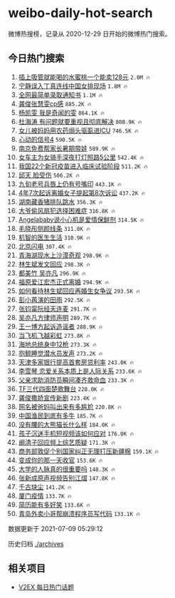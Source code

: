 # weibo-daily-hot-search

微博热搜榜，记录从 2020-12-29 日开始的微博热门搜索。

## 今日热门搜索

<!-- BEGIN -->

1. [插上吸管就能喝的水蜜桃一个能卖128元](https://s.weibo.com/weibo?q=%23%E6%8F%92%E4%B8%8A%E5%90%B8%E7%AE%A1%E5%B0%B1%E8%83%BD%E5%96%9D%E7%9A%84%E6%B0%B4%E8%9C%9C%E6%A1%83%E4%B8%80%E4%B8%AA%E8%83%BD%E5%8D%96128%E5%85%83%23&Refer=top) `2.0M 🔥`
1. [宁静误入丁真连线中国女排现场](https://s.weibo.com/weibo?q=%23%E5%AE%81%E9%9D%99%E8%AF%AF%E5%85%A5%E4%B8%81%E7%9C%9F%E8%BF%9E%E7%BA%BF%E4%B8%AD%E5%9B%BD%E5%A5%B3%E6%8E%92%E7%8E%B0%E5%9C%BA%23&Refer=top) `1.8M 🔥`
1. [全网最简单录取通知书](https://s.weibo.com/weibo?q=%23%E5%85%A8%E7%BD%91%E6%9C%80%E7%AE%80%E5%8D%95%E5%BD%95%E5%8F%96%E9%80%9A%E7%9F%A5%E4%B9%A6%23&Refer=top) `1.1M 🔥`
1. [龚俊张慧雯cp感](https://s.weibo.com/weibo?q=%23%E9%BE%9A%E4%BF%8A%E5%BC%A0%E6%85%A7%E9%9B%AFcp%E6%84%9F%23&Refer=top) `885.2K 🔥`
1. [杨凯雯 我是奇闻的雯](https://s.weibo.com/weibo?q=%E6%9D%A8%E5%87%AF%E9%9B%AF%20%E6%88%91%E6%98%AF%E5%A5%87%E9%97%BB%E7%9A%84%E9%9B%AF&Refer=top) `864.1K 🔥`
1. [杜海涛 有问题就要重视且彻底解决](https://s.weibo.com/weibo?q=%E6%9D%9C%E6%B5%B7%E6%B6%9B%20%E6%9C%89%E9%97%AE%E9%A2%98%E5%B0%B1%E8%A6%81%E9%87%8D%E8%A7%86%E4%B8%94%E5%BD%BB%E5%BA%95%E8%A7%A3%E5%86%B3&Refer=top) `808.9K 🔥`
1. [女儿被妈妈用农药焗头驱虱进ICU](https://s.weibo.com/weibo?q=%23%E5%A5%B3%E5%84%BF%E8%A2%AB%E5%A6%88%E5%A6%88%E7%94%A8%E5%86%9C%E8%8D%AF%E7%84%97%E5%A4%B4%E9%A9%B1%E8%99%B1%E8%BF%9BICU%23&Refer=top) `746.5K 🔥`
1. [心动的信号4](https://s.weibo.com/weibo?q=%23%E5%BF%83%E5%8A%A8%E7%9A%84%E4%BF%A1%E5%8F%B74%23&Refer=top) `590.5K 🔥`
1. [南京免费帮家长暑期带娃](https://s.weibo.com/weibo?q=%23%E5%8D%97%E4%BA%AC%E5%85%8D%E8%B4%B9%E5%B8%AE%E5%AE%B6%E9%95%BF%E6%9A%91%E6%9C%9F%E5%B8%A6%E5%A8%83%23&Refer=top) `589.9K 🔥`
1. [女车主为女骑手深夜打灯照路5公里](https://s.weibo.com/weibo?q=%23%E5%A5%B3%E8%BD%A6%E4%B8%BB%E4%B8%BA%E5%A5%B3%E9%AA%91%E6%89%8B%E6%B7%B1%E5%A4%9C%E6%89%93%E7%81%AF%E7%85%A7%E8%B7%AF5%E5%85%AC%E9%87%8C%23&Refer=top) `542.4K 🔥`
1. [我国22个新冠疫苗进入临床试验阶段](https://s.weibo.com/weibo?q=%23%E6%88%91%E5%9B%BD22%E4%B8%AA%E6%96%B0%E5%86%A0%E7%96%AB%E8%8B%97%E8%BF%9B%E5%85%A5%E4%B8%B4%E5%BA%8A%E8%AF%95%E9%AA%8C%E9%98%B6%E6%AE%B5%23&Refer=top) `511.2K 🔥`
1. [邱天 脸受伤](https://s.weibo.com/weibo?q=%E9%82%B1%E5%A4%A9%20%E8%84%B8%E5%8F%97%E4%BC%A4&Refer=top) `506.2K 🔥`
1. [九旬老号兵唇上仍有号嘴印](https://s.weibo.com/weibo?q=%23%E4%B9%9D%E6%97%AC%E8%80%81%E5%8F%B7%E5%85%B5%E5%94%87%E4%B8%8A%E4%BB%8D%E6%9C%89%E5%8F%B7%E5%98%B4%E5%8D%B0%23&Refer=top) `443.1K 🔥`
1. [4年7次起诉离婚女子提起第8次诉讼](https://s.weibo.com/weibo?q=%234%E5%B9%B47%E6%AC%A1%E8%B5%B7%E8%AF%89%E7%A6%BB%E5%A9%9A%E5%A5%B3%E5%AD%90%E6%8F%90%E8%B5%B7%E7%AC%AC8%E6%AC%A1%E8%AF%89%E8%AE%BC%23&Refer=top) `437.2K 🔥`
1. [湖南藏香猪排队跳水](https://s.weibo.com/weibo?q=%23%E6%B9%96%E5%8D%97%E8%97%8F%E9%A6%99%E7%8C%AA%E6%8E%92%E9%98%9F%E8%B7%B3%E6%B0%B4%23&Refer=top) `356.3K 🔥`
1. [大爷偷风扇犯选择困难症](https://s.weibo.com/weibo?q=%23%E5%A4%A7%E7%88%B7%E5%81%B7%E9%A3%8E%E6%89%87%E7%8A%AF%E9%80%89%E6%8B%A9%E5%9B%B0%E9%9A%BE%E7%97%87%23&Refer=top) `316.8K 🔥`
1. [Angelababy说小心机是爱情保鲜剂](https://s.weibo.com/weibo?q=%23Angelababy%E8%AF%B4%E5%B0%8F%E5%BF%83%E6%9C%BA%E6%98%AF%E7%88%B1%E6%83%85%E4%BF%9D%E9%B2%9C%E5%89%82%23&Refer=top) `314.5K 🔥`
1. [毛晓彤侧颜线条](https://s.weibo.com/weibo?q=%23%E6%AF%9B%E6%99%93%E5%BD%A4%E4%BE%A7%E9%A2%9C%E7%BA%BF%E6%9D%A1%23&Refer=top) `311.0K 🔥`
1. [机智的医生生活](https://s.weibo.com/weibo?q=%E6%9C%BA%E6%99%BA%E7%9A%84%E5%8C%BB%E7%94%9F%E7%94%9F%E6%B4%BB&Refer=top) `310.9K 🔥`
1. [北京闪电](https://s.weibo.com/weibo?q=%E5%8C%97%E4%BA%AC%E9%97%AA%E7%94%B5&Refer=top) `307.4K 🔥`
1. [青海湖现水上沙漠奇观](https://s.weibo.com/weibo?q=%23%E9%9D%92%E6%B5%B7%E6%B9%96%E7%8E%B0%E6%B0%B4%E4%B8%8A%E6%B2%99%E6%BC%A0%E5%A5%87%E8%A7%82%23&Refer=top) `298.9K 🔥`
1. [林生斌发文回应](https://s.weibo.com/weibo?q=%23%E6%9E%97%E7%94%9F%E6%96%8C%E5%8F%91%E6%96%87%E5%9B%9E%E5%BA%94%23&Refer=top) `298.3K 🔥`
1. [都美竹 吴亦凡](https://s.weibo.com/weibo?q=%E9%83%BD%E7%BE%8E%E7%AB%B9%20%E5%90%B4%E4%BA%A6%E5%87%A1&Refer=top) `296.9K 🔥`
1. [福原爱江宏杰正式离婚](https://s.weibo.com/weibo?q=%23%E7%A6%8F%E5%8E%9F%E7%88%B1%E6%B1%9F%E5%AE%8F%E6%9D%B0%E6%AD%A3%E5%BC%8F%E7%A6%BB%E5%A9%9A%23&Refer=top) `294.9K 🔥`
1. [如何看待林生斌回应再婚生女争议](https://s.weibo.com/weibo?q=%23%E5%A6%82%E4%BD%95%E7%9C%8B%E5%BE%85%E6%9E%97%E7%94%9F%E6%96%8C%E5%9B%9E%E5%BA%94%E5%86%8D%E5%A9%9A%E7%94%9F%E5%A5%B3%E4%BA%89%E8%AE%AE%23&Refer=top) `293.5K 🔥`
1. [彭小苒演的田雨](https://s.weibo.com/weibo?q=%23%E5%BD%AD%E5%B0%8F%E8%8B%92%E6%BC%94%E7%9A%84%E7%94%B0%E9%9B%A8%23&Refer=top) `292.5K 🔥`
1. [张钧甯阮经天连麦](https://s.weibo.com/weibo?q=%23%E5%BC%A0%E9%92%A7%E7%94%AF%E9%98%AE%E7%BB%8F%E5%A4%A9%E8%BF%9E%E9%BA%A6%23&Refer=top) `291.7K 🔥`
1. [吴亦凡方律师声明](https://s.weibo.com/weibo?q=%23%E5%90%B4%E4%BA%A6%E5%87%A1%E6%96%B9%E5%BE%8B%E5%B8%88%E5%A3%B0%E6%98%8E%23&Refer=top) `289.7K 🔥`
1. [王一博方起诉造谣者](https://s.weibo.com/weibo?q=%23%E7%8E%8B%E4%B8%80%E5%8D%9A%E6%96%B9%E8%B5%B7%E8%AF%89%E9%80%A0%E8%B0%A3%E8%80%85%23&Refer=top) `288.9K 🔥`
1. [当飞机飞越彩虹](https://s.weibo.com/weibo?q=%23%E5%BD%93%E9%A3%9E%E6%9C%BA%E9%A3%9E%E8%B6%8A%E5%BD%A9%E8%99%B9%23&Refer=top) `273.8K 🔥`
1. [海地总统身中12枪](https://s.weibo.com/weibo?q=%23%E6%B5%B7%E5%9C%B0%E6%80%BB%E7%BB%9F%E8%BA%AB%E4%B8%AD12%E6%9E%AA%23&Refer=top) `273.3K 🔥`
1. [抱鲸睡觉潜水员发声](https://s.weibo.com/weibo?q=%23%E6%8A%B1%E9%B2%B8%E7%9D%A1%E8%A7%89%E6%BD%9C%E6%B0%B4%E5%91%98%E5%8F%91%E5%A3%B0%23&Refer=top) `273.2K 🔥`
1. [天津多家银行提高首套房贷利率](https://s.weibo.com/weibo?q=%23%E5%A4%A9%E6%B4%A5%E5%A4%9A%E5%AE%B6%E9%93%B6%E8%A1%8C%E6%8F%90%E9%AB%98%E9%A6%96%E5%A5%97%E6%88%BF%E8%B4%B7%E5%88%A9%E7%8E%87%23&Refer=top) `243.0K 🔥`
1. [李雪琴 恋爱关系本质上是人际关系](https://s.weibo.com/weibo?q=%E6%9D%8E%E9%9B%AA%E7%90%B4%20%E6%81%8B%E7%88%B1%E5%85%B3%E7%B3%BB%E6%9C%AC%E8%B4%A8%E4%B8%8A%E6%98%AF%E4%BA%BA%E9%99%85%E5%85%B3%E7%B3%BB&Refer=top) `233.6K 🔥`
1. [父亲求助消防员瞬间凑齐救命血](https://s.weibo.com/weibo?q=%23%E7%88%B6%E4%BA%B2%E6%B1%82%E5%8A%A9%E6%B6%88%E9%98%B2%E5%91%98%E7%9E%AC%E9%97%B4%E5%87%91%E9%BD%90%E6%95%91%E5%91%BD%E8%A1%80%23&Refer=top) `233.3K 🔥`
1. [TF三代四面楚歌舞台](https://s.weibo.com/weibo?q=%23TF%E4%B8%89%E4%BB%A3%E5%9B%9B%E9%9D%A2%E6%A5%9A%E6%AD%8C%E8%88%9E%E5%8F%B0%23&Refer=top) `228.0K 🔥`
1. [龚俊撒娇宣传新剧](https://s.weibo.com/weibo?q=%23%E9%BE%9A%E4%BF%8A%E6%92%92%E5%A8%87%E5%AE%A3%E4%BC%A0%E6%96%B0%E5%89%A7%23&Refer=top) `223.4K 🔥`
1. [网名被爸妈叫出来有多尴尬](https://s.weibo.com/weibo?q=%23%E7%BD%91%E5%90%8D%E8%A2%AB%E7%88%B8%E5%A6%88%E5%8F%AB%E5%87%BA%E6%9D%A5%E6%9C%89%E5%A4%9A%E5%B0%B4%E5%B0%AC%23&Refer=top) `220.8K 🔥`
1. [中国渔民到底有多牛](https://s.weibo.com/weibo?q=%23%E4%B8%AD%E5%9B%BD%E6%B8%94%E6%B0%91%E5%88%B0%E5%BA%95%E6%9C%89%E5%A4%9A%E7%89%9B%23&Refer=top) `185.7K 🔥`
1. [没有腰的大熊猫长什么样](https://s.weibo.com/weibo?q=%23%E6%B2%A1%E6%9C%89%E8%85%B0%E7%9A%84%E5%A4%A7%E7%86%8A%E7%8C%AB%E9%95%BF%E4%BB%80%E4%B9%88%E6%A0%B7%23&Refer=top) `184.0K 🔥`
1. [孩子沉迷手机短视频该如何应对](https://s.weibo.com/weibo?q=%23%E5%AD%A9%E5%AD%90%E6%B2%89%E8%BF%B7%E6%89%8B%E6%9C%BA%E7%9F%AD%E8%A7%86%E9%A2%91%E8%AF%A5%E5%A6%82%E4%BD%95%E5%BA%94%E5%AF%B9%23&Refer=top) `176.0K 🔥`
1. [阚清子回应频上综艺质疑](https://s.weibo.com/weibo?q=%23%E9%98%9A%E6%B8%85%E5%AD%90%E5%9B%9E%E5%BA%94%E9%A2%91%E4%B8%8A%E7%BB%BC%E8%89%BA%E8%B4%A8%E7%96%91%23&Refer=top) `171.3K 🔥`
1. [商务部敦促个别国家纠正无理打压新疆棉](https://s.weibo.com/weibo?q=%23%E5%95%86%E5%8A%A1%E9%83%A8%E6%95%A6%E4%BF%83%E4%B8%AA%E5%88%AB%E5%9B%BD%E5%AE%B6%E7%BA%A0%E6%AD%A3%E6%97%A0%E7%90%86%E6%89%93%E5%8E%8B%E6%96%B0%E7%96%86%E6%A3%89%23&Refer=top) `159.1K 🔥`
1. [变成你的那一天收官](https://s.weibo.com/weibo?q=%23%E5%8F%98%E6%88%90%E4%BD%A0%E7%9A%84%E9%82%A3%E4%B8%80%E5%A4%A9%E6%94%B6%E5%AE%98%23&Refer=top) `153.6K 🔥`
1. [大学的人脉真的很重要吗](https://s.weibo.com/weibo?q=%23%E5%A4%A7%E5%AD%A6%E7%9A%84%E4%BA%BA%E8%84%89%E7%9C%9F%E7%9A%84%E5%BE%88%E9%87%8D%E8%A6%81%E5%90%97%23&Refer=top) `148.3K 🔥`
1. [张新成原声视频告别江熠](https://s.weibo.com/weibo?q=%23%E5%BC%A0%E6%96%B0%E6%88%90%E5%8E%9F%E5%A3%B0%E8%A7%86%E9%A2%91%E5%91%8A%E5%88%AB%E6%B1%9F%E7%86%A0%23&Refer=top) `147.8K 🔥`
1. [千古玦尘](https://s.weibo.com/weibo?q=%E5%8D%83%E5%8F%A4%E7%8E%A6%E5%B0%98&Refer=top) `141.2K 🔥`
1. [厦门疫情](https://s.weibo.com/weibo?q=%23%E5%8E%A6%E9%97%A8%E7%96%AB%E6%83%85%23&Refer=top) `133.7K 🔥`
1. [简历能有多好笑](https://s.weibo.com/weibo?q=%23%E7%AE%80%E5%8E%86%E8%83%BD%E6%9C%89%E5%A4%9A%E5%A5%BD%E7%AC%91%23&Refer=top) `133.6K 🔥`
1. [青岛外卖小哥帮崩溃程序员写代码](https://s.weibo.com/weibo?q=%23%E9%9D%92%E5%B2%9B%E5%A4%96%E5%8D%96%E5%B0%8F%E5%93%A5%E5%B8%AE%E5%B4%A9%E6%BA%83%E7%A8%8B%E5%BA%8F%E5%91%98%E5%86%99%E4%BB%A3%E7%A0%81%23&Refer=top) `133.1K 🔥`

数据更新于 2021-07-09 05:29:12

<!-- END -->

历史归档 [./archives](./archives)

## 相关项目

- [V2EX 每日热门话题](https://github.com/boojack/v2ex-daily-hot-topic)
